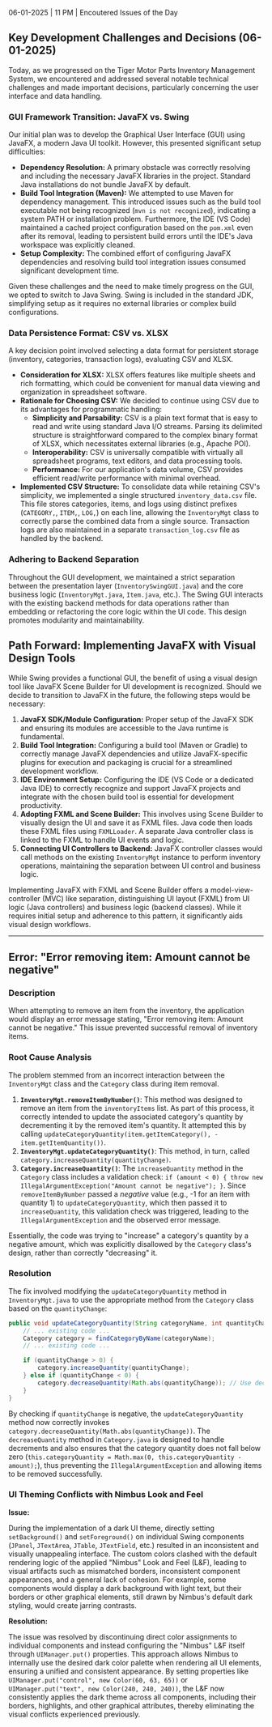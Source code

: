 06-01-2025 | 11 PM | Encoutered Issues of the Day

## Key Development Challenges and Decisions (06-01-2025)

Today, as we progressed on the Tiger Motor Parts Inventory Management System, we encountered and addressed several notable technical challenges and made important decisions, particularly concerning the user interface and data handling.

### GUI Framework Transition: JavaFX vs. Swing

Our initial plan was to develop the Graphical User Interface (GUI) using JavaFX, a modern Java UI toolkit. However, this presented significant setup difficulties:

*   **Dependency Resolution:** A primary obstacle was correctly resolving and including the necessary JavaFX libraries in the project. Standard Java installations do not bundle JavaFX by default.
*   **Build Tool Integration (Maven):** We attempted to use Maven for dependency management. This introduced issues such as the build tool executable not being recognized (`mvn is not recognized`), indicating a system PATH or installation problem. Furthermore, the IDE (VS Code) maintained a cached project configuration based on the `pom.xml` even after its removal, leading to persistent build errors until the IDE's Java workspace was explicitly cleaned.
*   **Setup Complexity:** The combined effort of configuring JavaFX dependencies and resolving build tool integration issues consumed significant development time.

Given these challenges and the need to make timely progress on the GUI, we opted to switch to Java Swing. Swing is included in the standard JDK, simplifying setup as it requires no external libraries or complex build configurations.

### Data Persistence Format: CSV vs. XLSX

A key decision point involved selecting a data format for persistent storage (inventory, categories, transaction logs), evaluating CSV and XLSX.

*   **Consideration for XLSX:** XLSX offers features like multiple sheets and rich formatting, which could be convenient for manual data viewing and organization in spreadsheet software.
*   **Rationale for Choosing CSV:** We decided to continue using CSV due to its advantages for programmatic handling:
    *   **Simplicity and Parsability:** CSV is a plain text format that is easy to read and write using standard Java I/O streams. Parsing its delimited structure is straightforward compared to the complex binary format of XLSX, which necessitates external libraries (e.g., Apache POI).
    *   **Interoperability:** CSV is universally compatible with virtually all spreadsheet programs, text editors, and data processing tools.
    *   **Performance:** For our application's data volume, CSV provides efficient read/write performance with minimal overhead.
*   **Implemented CSV Structure:** To consolidate data while retaining CSV's simplicity, we implemented a single structured `inventory_data.csv` file. This file stores categories, items, and logs using distinct prefixes (`CATEGORY,`, `ITEM,`, `LOG,`) on each line, allowing the `InventoryMgt` class to correctly parse the combined data from a single source. Transaction logs are also maintained in a separate `transaction_log.csv` file as handled by the backend.

### Adhering to Backend Separation

Throughout the GUI development, we maintained a strict separation between the presentation layer (`InventorySwingGUI.java`) and the core business logic (`InventoryMgt.java`, `Item.java`, etc.). The Swing GUI interacts with the existing backend methods for data operations rather than embedding or refactoring the core logic within the UI code. This design promotes modularity and maintainability.

## Path Forward: Implementing JavaFX with Visual Design Tools

While Swing provides a functional GUI, the benefit of using a visual design tool like JavaFX Scene Builder for UI development is recognized. Should we decide to transition to JavaFX in the future, the following steps would be necessary:

1.  **JavaFX SDK/Module Configuration:** Proper setup of the JavaFX SDK and ensuring its modules are accessible to the Java runtime is fundamental.
2.  **Build Tool Integration:** Configuring a build tool (Maven or Gradle) to correctly manage JavaFX dependencies and utilize JavaFX-specific plugins for execution and packaging is crucial for a streamlined development workflow.
3.  **IDE Environment Setup:** Configuring the IDE (VS Code or a dedicated Java IDE) to correctly recognize and support JavaFX projects and integrate with the chosen build tool is essential for development productivity.
4.  **Adopting FXML and Scene Builder:** This involves using Scene Builder to visually design the UI and save it as FXML files. Java code then loads these FXML files using `FXMLLoader`. A separate Java controller class is linked to the FXML to handle UI events and logic.
5.  **Connecting UI Controllers to Backend:** JavaFX controller classes would call methods on the existing `InventoryMgt` instance to perform inventory operations, maintaining the separation between UI control and business logic.

Implementing JavaFX with FXML and Scene Builder offers a model-view-controller (MVC) like separation, distinguishing UI layout (FXML) from UI logic (Java controllers) and business logic (backend classes). While it requires initial setup and adherence to this pattern, it significantly aids visual design workflows.

---

## Error: "Error removing item: Amount cannot be negative"

### Description

When attempting to remove an item from the inventory, the application would display an error message stating, "Error removing item: Amount cannot be negative." This issue prevented successful removal of inventory items.

### Root Cause Analysis

The problem stemmed from an incorrect interaction between the `InventoryMgt` class and the `Category` class during item removal.

1.  **`InventoryMgt.removeItemByNumber()`**: This method was designed to remove an item from the `inventoryItems` list. As part of this process, it correctly intended to update the associated category's quantity by decrementing it by the removed item's quantity. It attempted this by calling `updateCategoryQuantity(item.getItemCategory(), -item.getItemQuantity())`.
2.  **`InventoryMgt.updateCategoryQuantity()`**: This method, in turn, called `category.increaseQuantity(quantityChange)`.
3.  **`Category.increaseQuantity()`**: The `increaseQuantity` method in the `Category` class includes a validation check: `if (amount < 0) { throw new IllegalArgumentException("Amount cannot be negative"); }`. Since `removeItemByNumber` passed a *negative* value (e.g., -1 for an item with quantity 1) to `updateCategoryQuantity`, which then passed it to `increaseQuantity`, this validation check was triggered, leading to the `IllegalArgumentException` and the observed error message.

Essentially, the code was trying to "increase" a category's quantity by a negative amount, which was explicitly disallowed by the `Category` class's design, rather than correctly "decreasing" it.

### Resolution

The fix involved modifying the `updateCategoryQuantity` method in `InventoryMgt.java` to use the appropriate method from the `Category` class based on the `quantityChange`:

```java
public void updateCategoryQuantity(String categoryName, int quantityChange) {
    // ... existing code ...
    Category category = findCategoryByName(categoryName);
    // ... existing code ...

    if (quantityChange > 0) {
        category.increaseQuantity(quantityChange);
    } else if (quantityChange < 0) {
        category.decreaseQuantity(Math.abs(quantityChange)); // Use decreaseQuantity for negative changes
    }
}
```

By checking if `quantityChange` is negative, the `updateCategoryQuantity` method now correctly invokes `category.decreaseQuantity(Math.abs(quantityChange))`. The `decreaseQuantity` method in `Category.java` is designed to handle decrements and also ensures that the category quantity does not fall below zero (`this.categoryQuantity = Math.max(0, this.categoryQuantity - amount);`), thus preventing the `IllegalArgumentException` and allowing items to be removed successfully.

### UI Theming Conflicts with Nimbus Look and Feel

**Issue:**

During the implementation of a dark UI theme, directly setting `setBackground()` and `setForeground()` on individual Swing components (`JPanel`, `JTextArea`, `JTable`, `JTextField`, etc.) resulted in an inconsistent and visually unappealing interface. The custom colors clashed with the default rendering logic of the applied "Nimbus" Look and Feel (L&F), leading to visual artifacts such as mismatched borders, inconsistent component appearances, and a general lack of cohesion. For example, some components would display a dark background with light text, but their borders or other graphical elements, still drawn by Nimbus's default dark styling, would create jarring contrasts.

**Resolution:**

The issue was resolved by discontinuing direct color assignments to individual components and instead configuring the "Nimbus" L&F itself through `UIManager.put()` properties. This approach allows Nimbus to internally use the desired dark color palette when rendering all UI elements, ensuring a unified and consistent appearance. By setting properties like `UIManager.put("control", new Color(60, 63, 65))` or `UIManager.put("text", new Color(240, 240, 240))`, the L&F now consistently applies the dark theme across all components, including their borders, highlights, and other graphical attributes, thereby eliminating the visual conflicts experienced previously.
